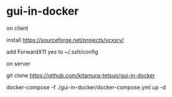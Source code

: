 # gui-in-docker

on client

install https://sourceforge.net/projects/vcxsrv/

add 
ForwardX11 yes
to ~/.ssh/config


on server

git clone https://github.com/kitamura-tetsuo/gui-in-docker

docker-compose -f ./gui-in-docker/docker-compose.yml up -d